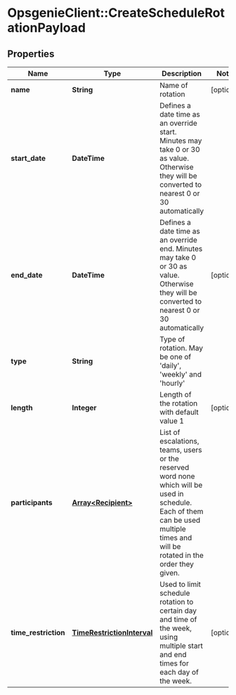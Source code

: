 # OpsgenieClient::CreateScheduleRotationPayload

## Properties
Name | Type | Description | Notes
------------ | ------------- | ------------- | -------------
**name** | **String** | Name of rotation | [optional] 
**start_date** | **DateTime** | Defines a date time as an override start. Minutes may take 0 or 30 as value. Otherwise they will be converted to nearest 0 or 30 automatically | 
**end_date** | **DateTime** | Defines a date time as an override end. Minutes may take 0 or 30 as value. Otherwise they will be converted to nearest 0 or 30 automatically | [optional] 
**type** | **String** | Type of rotation. May be one of &#39;daily&#39;, &#39;weekly&#39; and &#39;hourly&#39; | 
**length** | **Integer** | Length of the rotation with default value 1 | [optional] 
**participants** | [**Array&lt;Recipient&gt;**](Recipient.md) | List of escalations, teams, users or the reserved word none which will be used in schedule. Each of them can be used multiple times and will be rotated in the order they given. | 
**time_restriction** | [**TimeRestrictionInterval**](TimeRestrictionInterval.md) | Used to limit schedule rotation to certain day and time of the week, using multiple start and end times for each day of the week. | [optional] 


